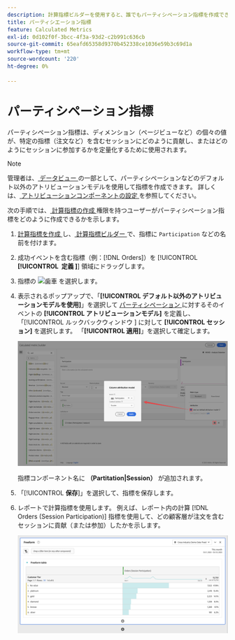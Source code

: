 ```yaml
---
description: 計算指標ビルダーを使用すると、誰でもパーティシペーション指標を作成できます。
title: パーティシエーション指標
feature: Calculated Metrics
exl-id: 0d102f0f-3bcc-4f3a-93d2-c2b991c636cb
source-git-commit: 65eafd65358d9370b452338ce1036e59b3c69d1a
workflow-type: tm+mt
source-wordcount: '220'
ht-degree: 0%

---
```


# パーティシペーション指標

パーティシペーション指標は、ディメンション（ページビューなど）の個々の値が、特定の指標（注文など）を含むセッションにどのように貢献し、またはどのようにセッションに参加するかを定量化するために使用されます。

>[!NOTE]
>
>管理者は、[ データビュー ](https://experienceleague.adobe.com/ja/docs/analytics-platform/using/cja-dataviews/data-views) の一部として、パーティシペーションなどのデフォルト以外のアトリビューションモデルを使用して指標を作成できます。 詳しくは、[ アトリビューションコンポーネントの設定 ](../../../data-views/component-settings/attribution.md) を参照してください。

次の手順では、[ 計算指標の作成 ](/help/technotes//access-control.md#user-level-access) 権限を持つユーザーがパーティシペーション指標をどのように作成できるかを示します。

1. [ 計算指標を作成 ](cm-workflow.md) し、[ 計算指標ビルダー ](cm-build-metrics.md) で、指標に `Participation` などの名前を付けます。
1. 成功イベントを含む指標（例：[!DNL Orders]）を [!UICONTROL **[!UICONTROL &#x200B; 定義 &#x200B;]**] 領域にドラッグします。
1. 指標の ![ 歯車 ](https://spectrum.adobe.com/static/icons/workflow_18/Smock_Settings_18_N.svg) を選択します。
1. 表示されるポップアップで、「**[!UICONTROL デフォルト以外のアトリビューションモデルを使用]**」を選択して [ パーティシペーション ](/help/components/calc-metrics/cm-workflow/m-metric-type-alloc.md) に対するそのイベントの **[!UICONTROL アトリビューションモデル]** を定義し、「[!UICONTROL &#x200B; ルックバックウィンドウ &#x200B;] に対して **[!UICONTROL セッション]** を選択します。 「**[!UICONTROL 適用]**」を選択して確定します。


   ![ モデルとしてパーティシペーションが選択され、ルックバックウィンドウにセッションが選択されていることを示す列アトリビューションモデルのポップアップ ](assets/participation-setup.png)

   指標コンポーネント名に **（Partitation|Session）** が追加されます。



1. 「[!UICONTROL **保存**]」を選択して、指標を保存します。
1. レポートで計算指標を使用します。 例えば、レポート内の計算 [!DNL Orders (Session Participation)] 指標を使用して、どの顧客層が注文を含むセッションに貢献（または参加）したかを示します。

   ![ 顧客の階層と注文を示すフリーフォームテーブル。](assets/participation-pages-customer-tier.png)
